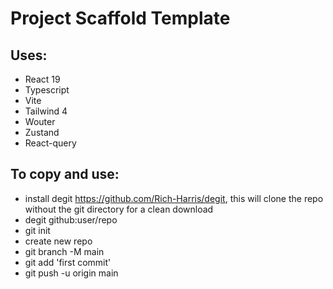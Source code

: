 # Project Scaffold Template

## Uses:
- React 19
- Typescript
- Vite
- Tailwind 4
- Wouter
- Zustand
- React-query

## To copy and use:
- install degit https://github.com/Rich-Harris/degit, this will clone the repo without the git directory for a clean download
- degit github:user/repo
- git init
- create new repo
- git branch -M main
- git add 'first commit'
- git push -u origin main